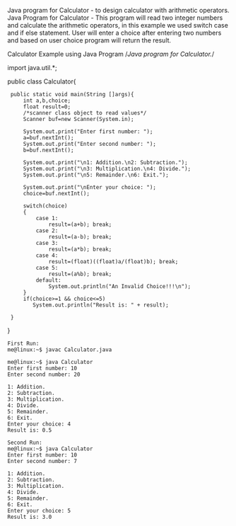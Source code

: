 Java program for Calculator - to design calculator with arithmetic operators.
Java Program for Calculator - This program will read two integer numbers and calculate the arithmetic operators, in this example we used switch case and if else statement. User will enter a choice after entering two numbers and based on user choice program will return the result.

Calculator Example using Java Program
/*Java program for Calculator.*/
 
import java.util.*;
 
public class Calculator{
 
     public static void main(String []args){
         int a,b,choice;
         float result=0;
         /*scanner class object to read values*/
         Scanner buf=new Scanner(System.in);
          
         System.out.print("Enter first number: ");
         a=buf.nextInt();
         System.out.print("Enter second number: ");
         b=buf.nextInt();
          
         System.out.print("\n1: Addition.\n2: Subtraction.");
         System.out.print("\n3: Multiplication.\n4: Divide.");
         System.out.print("\n5: Remainder.\n6: Exit.");
          
         System.out.print("\nEnter your choice: ");
         choice=buf.nextInt();
          
         switch(choice)
         {
             case 1:
                 result=(a+b); break;
             case 2:
                 result=(a-b); break;
             case 3:
                 result=(a*b); break;
             case 4:
                 result=(float)((float)a/(float)b); break;
             case 5:
                 result=(a%b); break;
             default:
                 System.out.println("An Invalid Choice!!!\n");
         }
         if(choice>=1 && choice<=5)
            System.out.println("Result is: " + result);
          
     }
}
    
    First Run:
    me@linux:~$ javac Calculator.java 

    me@linux:~$ java Calculator 
    Enter first number: 10
    Enter second number: 20 

    1: Addition.
    2: Subtraction. 
    3: Multiplication.
    4: Divide.
    5: Remainder. 
    6: Exit.
    Enter your choice: 4
    Result is: 0.5

    Second Run:
    me@linux:~$ java Calculator 
    Enter first number: 10
    Enter second number: 7

    1: Addition.
    2: Subtraction. 
    3: Multiplication.
    4: Divide.
    5: Remainder. 
    6: Exit.
    Enter your choice: 5
    Result is: 3.0

